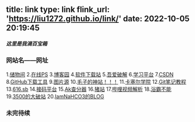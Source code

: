 title: link
type: link
flink_url: 'https://liu1272.github.io/link/'
date: 2022-10-05 20:19:45
---
##### 这里是我滴百宝箱
### 网站名——网址
1.[储物间](https://axutongxue.gitee.io/)
2.[在线PS](https://ps.gaoding.com/#/)
3.[博客园](https://www.cnblogs.com/)
4.[软件下载站](https://sourceforge.net/)
5.[吾爱破解](https://www.52pojie.cn/)
6.[学习平台](https://www.learnfk.com/)
7.[CSDN](https://www.csdn.net/?spm=1001.2100.3001.4476)
8.[GitHub下载工具](http://toolwa.com/github/)
9.[图片源](http://toolwa.com/github/)
10.[毛子的神站！！！](https://thebyrut.org/)
11.[卡塞尔学院](https://cassellcollege.com/%e6%ac%a2%e8%bf%8e%e8%bf%9b%e5%85%a5%e5%8d%a1%e5%a1%9e%e5%b0%94%e5%ad%a6%e9%99%a2%e7%bd%91%e7%ab%99/)
12.[Git笔记教程](https://mp.weixin.qq.com/s/Bf7uVhGiu47uOELjmC5uXQ)
13.[616.sb](https://616.sb/)
14.[接码平台](https://jiemahao.com/)
15.[Ak查分器](https://redive.estertion.win/arcaea/probe/)
16.[猪站](https://www.iculture.cc/)
17.[哔哩视频解析](https://bilibili.iiilab.com/?iao.su)
18.[浴霸不能](daisu.ke)
19.[3500的大破站](https://huanxin-chen.github.io)
20.[IamNaHCO3的BLOG](https://www.iamnahco3.cn/)

### 未完待续